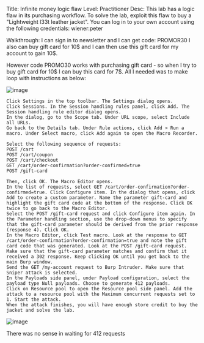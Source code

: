 Title: Infinite money logic flaw
Level: Practitioner
Desc:  This lab has a logic flaw in its purchasing workflow. To solve the lab, exploit this flaw to buy a "Lightweight l33t leather jacket".
You can log in to your own account using the following credentials: wiener:peter 

Walkthrough:
I can sign in to newsletter and I can get code: PROMOR30
I also can buy gift card for 10$ and I can then use this gift card for my account to gain 10$.

However code PROMO30 works with purchasing gift card - so when I try to buy gift card for 10$ I can buy this card for 7$.
All I needed was to make loop with instructions as below:

![image](https://github.com/user-attachments/assets/28887d83-9ef9-4d2d-9333-a120a029e1ee)



```
Click Settings in the top toolbar. The Settings dialog opens.
Click Sessions. In the Session handling rules panel, click Add. The Session handling rule editor dialog opens.
In the dialog, go to the Scope tab. Under URL scope, select Include all URLs.
Go back to the Details tab. Under Rule actions, click Add > Run a macro. Under Select macro, click Add again to open the Macro Recorder.

Select the following sequence of requests:
POST /cart
POST /cart/coupon
POST /cart/checkout
GET /cart/order-confirmation?order-confirmed=true
POST /gift-card

Then, click OK. The Macro Editor opens.
In the list of requests, select GET /cart/order-confirmation?order-confirmed=true. Click Configure item. In the dialog that opens, click Add to create a custom parameter. Name the parameter gift-card and highlight the gift card code at the bottom of the response. Click OK twice to go back to the Macro Editor.
Select the POST /gift-card request and click Configure item again. In the Parameter handling section, use the drop-down menus to specify that the gift-card parameter should be derived from the prior response (response 4). Click OK.
In the Macro Editor, click Test macro. Look at the response to GET /cart/order-confirmation?order-confirmation=true and note the gift card code that was generated. Look at the POST /gift-card request. Make sure that the gift-card parameter matches and confirm that it received a 302 response. Keep clicking OK until you get back to the main Burp window.
Send the GET /my-account request to Burp Intruder. Make sure that Sniper attack is selected.
In the Payloads side panel, under Payload configuration, select the payload type Null payloads. Choose to generate 412 payloads.
Click on Resource pool to open the Resource pool side panel. Add the attack to a resource pool with the Maximum concurrent requests set to 1. Start the attack.
When the attack finishes, you will have enough store credit to buy the jacket and solve the lab. 
```


![image](https://github.com/user-attachments/assets/bf757a25-92f4-456e-87aa-de1734a925e1)


There was no sense in waiting for 412 requests
